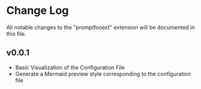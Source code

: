 # Change Log

All notable changes to the "promptfooext" extension will be documented in this file.

## v0.0.1
- Basic Visualization of the Configuration File
- Generate a Mermaid preview style corresponding to the configuration file